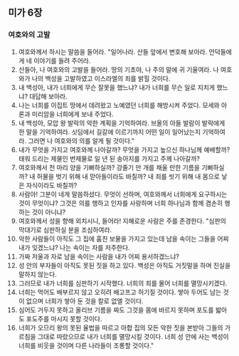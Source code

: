 ## 미가 6장

### 여호와의 고발
1. 여호와께서 하시는 말씀을 들어라. "일어나라. 산들 앞에서 변호해 보아라. 언덕들에게 네 이야기를 들려 주어라.
2. 산들아, 나 여호와의 고발을 들어라. 땅의 기초야, 나 주의 말에 귀 기울여라. 나 여호와가 나의 백성을 고발하였고 이스라엘의 죄를 밝힐 것이다.
3. 내 백성아, 내가 너희에게 무슨 잘못을 했느냐? 내가 너희를 무슨 일로 지치게 했느냐? 대답해 보아라.
4. 나는 너희를 이집트 땅에서 데려왔고 노예였던 너희를 해방시켜 주었다. 모세와 아론과 미리암을 너희에게 보내 주었다.
5. 내 백성아, 모압 왕 발락의 악한 계획을 기억하여라. 브올의 아들 발람이 발락에게 한 말을 기억하여라. 싯딤에서 길갈에 이르기까지 어떤 일이 일어났는지 기억하여라. 그러면 나 여호와의 의를 알게 될 것이다."
6. 내가 무엇을 가지고 여호와께 나아갈까? 무엇을 가지고 높으신 하나님께 예배할까? 태워 드리는 제물인 번제물로 일 년 된 송아지를 가지고 주께 나아갈까?
7. 여호와께서 천 마리 양을 기뻐하실까? 강줄기 만 개를 채울 만한 기름을 기뻐하실까? 내 허물을 벗기 위해 내 맏아들이라도 바칠까? 내 죄를 씻기 위해 내 몸으로 낳은 자식이라도 바칠까?
8. 사람아! 그분이 네게 말씀하셨다. 무엇이 선하며, 여호와께서 너희에게 요구하시는 것이 무엇이냐? 그것은 의를 행하고 인자를 사랑하며 너희 하나님과 함께 겸손히 행하는 것이 아니냐?
9. 여호와께서 성을 향해 외치시니, 들어라! 지혜로운 사람은 주를 존경한다. "심판의 막대기로 심판하실 분을 조심하여라.
10. 악한 사람들이 아직도 그 집에 훔친 보물을 가지고 있는데 남을 속이는 그들을 어찌 내가 잊겠느냐? 나는 속이는 자를 저주한다.
11. 가짜 저울과 자로 남을 속이는 사람을 내가 어찌 용서하겠느냐?
12. 성 안의 부자들이 아직도 못된 짓을 하고 있다. 백성은 아직도 거짓말을 하며 진실을 말하지 않는다.
13. 그러므로 내가 너희를 심판하기 시작했다. 너희의 죄를 물어 너희를 멸망시키겠다.
14. 너희는 먹어도 배부르지 않고 오히려 배고프고 허기질 것이다. 쌓아 두어도 남는 것이 없으며 너희가 쌓아 둔 것을 칼로 없앨 것이다.
15. 심어도 거두지 못하고 올리브 기름을 짜도 그것을 몸에 바르지 못하며 포도를 밟아도 포도주를 마시지 못할 것이다.
16. 너희가 오므리 왕의 못된 율법을 따르고 아합 집의 모든 악한 짓을 본받아 그들의 가르침을 그대로 따랐으므로 내가 너희를 멸망시킬 것이다. 너희 성 안에 사는 백성이 너희를 비웃을 것이며 다른 나라들이 조롱할 것이다."
